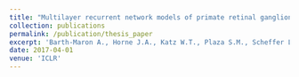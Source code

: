 ```yaml
---
title: "Multilayer recurrent network models of primate retinal ganglion cell responses"
collection: publications
permalink: /publication/thesis_paper
excerpt: 'Barth-Maron A., Horne J.A., Katz W.T., Plaza S.M., Scheffer L.K., D'Alessandro I., Meinertzhagen I.A., Lee W.A., Wilson R.I. “Heterogenous populations of interneurons in the Drosophila antennal lobe support distinct computations that provide flexible coding across shifts in input statistics.” In preparation.'
date: 2017-04-01
venue: 'ICLR'
---
```

